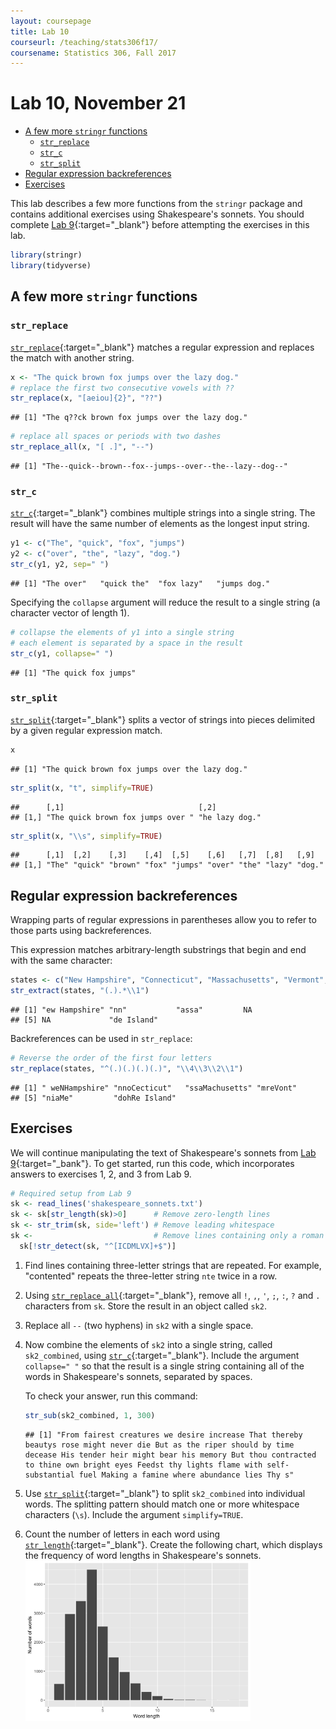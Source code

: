 ```yaml
---
layout: coursepage
title: Lab 10
courseurl: /teaching/stats306f17/
coursename: Statistics 306, Fall 2017
---
```


# Lab 10, November 21

-   [A few more `stringr` functions](#a-few-more-stringr-functions)
    -   [`str_replace`](#str_replace)
    -   [`str_c`](#str_c)
    -   [`str_split`](#str_split)
-   [Regular expression backreferences](#regular-expression-backreferences)
-   [Exercises](#exercises)

This lab describes a few more functions from the `stringr` package and contains additional exercises using Shakespeare's sonnets. You should complete [Lab 9](../lab9/#exercises){:target="_blank"} before attempting the exercises in this lab.

``` r
library(stringr)
library(tidyverse)
```

## A few more `stringr` functions

### `str_replace`

[`str_replace`](http://stringr.tidyverse.org/reference/str_replace.html){:target="_blank"} matches a regular expression and replaces the match with another string.

``` r
x <- "The quick brown fox jumps over the lazy dog."
# replace the first two consecutive vowels with ??
str_replace(x, "[aeiou]{2}", "??")
```

    ## [1] "The q??ck brown fox jumps over the lazy dog."

``` r
# replace all spaces or periods with two dashes
str_replace_all(x, "[ .]", "--")
```

    ## [1] "The--quick--brown--fox--jumps--over--the--lazy--dog--"

### `str_c`

[`str_c`](http://stringr.tidyverse.org/reference/str_c.html){:target="_blank"} combines multiple strings into a single string. The result will have the same number of elements as the longest input string.

``` r
y1 <- c("The", "quick", "fox", "jumps")
y2 <- c("over", "the", "lazy", "dog.")
str_c(y1, y2, sep=" ")
```

    ## [1] "The over"   "quick the"  "fox lazy"   "jumps dog."

Specifying the `collapse` argument will reduce the result to a single string (a character vector of length 1).
``` r
# collapse the elements of y1 into a single string
# each element is separated by a space in the result
str_c(y1, collapse=" ") 
```

    ## [1] "The quick fox jumps"

### `str_split`

[`str_split`](http://stringr.tidyverse.org/reference/str_split.html){:target="_blank"} splits a vector of strings into pieces delimited by a given regular expression match.

``` r
x
```

    ## [1] "The quick brown fox jumps over the lazy dog."


``` r
str_split(x, "t", simplify=TRUE)
```

    ##      [,1]                              [,2]          
    ## [1,] "The quick brown fox jumps over " "he lazy dog."

``` r
str_split(x, "\\s", simplify=TRUE)
```

    ##      [,1]  [,2]    [,3]    [,4]  [,5]    [,6]   [,7]  [,8]   [,9]  
    ## [1,] "The" "quick" "brown" "fox" "jumps" "over" "the" "lazy" "dog."

## Regular expression backreferences

Wrapping parts of regular expressions in parentheses allow you to refer to those parts using backreferences.

This expression matches arbitrary-length substrings that begin and end with the same character:

``` r
states <- c("New Hampshire", "Connecticut", "Massachusetts", "Vermont", "Maine", "Rhode Island")
str_extract(states, "(.).*\\1")
```

    ## [1] "ew Hampshire" "nn"           "assa"         NA            
    ## [5] NA             "de Island"

Backreferences can be used in `str_replace`:

``` r
# Reverse the order of the first four letters
str_replace(states, "^(.)(.)(.)(.)", "\\4\\3\\2\\1")
```

    ## [1] " weNHampshire" "nnoCecticut"   "ssaMachusetts" "mreVont"      
    ## [5] "niaMe"         "dohRe Island"

## Exercises

We will continue manipulating the text of Shakespeare's sonnets from [Lab 9](../lab9/#exercises){:target="_bank"}. To get started, run this code, which incorporates answers to exercises 1, 2, and 3 from Lab 9.

``` r
# Required setup from Lab 9
sk <- read_lines('shakespeare_sonnets.txt')
sk <- sk[str_length(sk)>0]      # Remove zero-length lines
sk <- str_trim(sk, side='left') # Remove leading whitespace
sk <-                           # Remove lines containing only a roman numeral
  sk[!str_detect(sk, "^[ICDMLVX]+$")]
```

1.  Find lines containing three-letter strings that are repeated. For example, "contented" repeats the three-letter string `nte` twice in a row.

2.  Using [`str_replace_all`](http://stringr.tidyverse.org/reference/str_replace.html){:target="_blank"}, remove all `!`, `,`, `'`, `;`, `:`, `?` and `.` characters from `sk`. Store the result in an object called `sk2`.

3.  Replace all `--` (two hyphens) in `sk2` with a single space.

4.  Now combine the elements of `sk2` into a single string, called `sk2_combined`, using [`str_c`](http://stringr.tidyverse.org/reference/str_c.html){:target="_blank"}. Include the argument `collapse=" "` so that the result is a single string containing all of the words in Shakespeare's sonnets, separated by spaces.  

    To check your answer, run this command:

    ``` r
    str_sub(sk2_combined, 1, 300)
    ```

        ## [1] "From fairest creatures we desire increase That thereby beautys rose might never die But as the riper should by time decease His tender heir might bear his memory But thou contracted to thine own bright eyes Feedst thy lights flame with self-substantial fuel Making a famine where abundance lies Thy s"

1.  Use [`str_split`](http://stringr.tidyverse.org/reference/str_split.html){:target="_blank"} to split `sk2_combined` into individual words. The splitting pattern should match one or more whitespace characters (`\s`). Include the argument `simplify=TRUE`.

1.  Count the number of letters in each word using [`str_length`](http://stringr.tidyverse.org/reference/str_length.html){:target="_blank"}. Create the following chart, which displays the frequency of word lengths in Shakespeare's sonnets. 
    <img src="wfreq-1.png" align="center" style="max-width:75%;">

